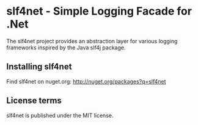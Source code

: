 slf4net - Simple Logging Facade for .Net
========

The slf4net project provides an abstraction layer for various logging frameworks inspired by the Java slf4j package.




Installing slf4net
-------------------
Find slf4net on nuget.org: http://nuget.org/packages?q=slf4net



License terms
-------------
slf4net is published under the MIT license.
